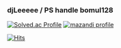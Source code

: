 ### djLeeeee / PS handle bomul128

[![Solved.ac Profile](https://mazassumnida.wtf/api/v2/generate_badge?boj=bomul1128)](https://solved.ac/bomul1128)
[![mazandi profile](http://mazandi.herokuapp.com/api?handle=bomul1128&theme=dark)](https://solved.ac/bomul1128)

[![Hits](https://hits.seeyoufarm.com/api/count/incr/badge.svg?url=https%3A%2F%2Fgithub.com%2FdjLeeeee&count_bg=%2379C83D&title_bg=%23555555&icon=&icon_color=%23E7E7E7&title=hits&edge_flat=false)](https://hits.seeyoufarm.com)
